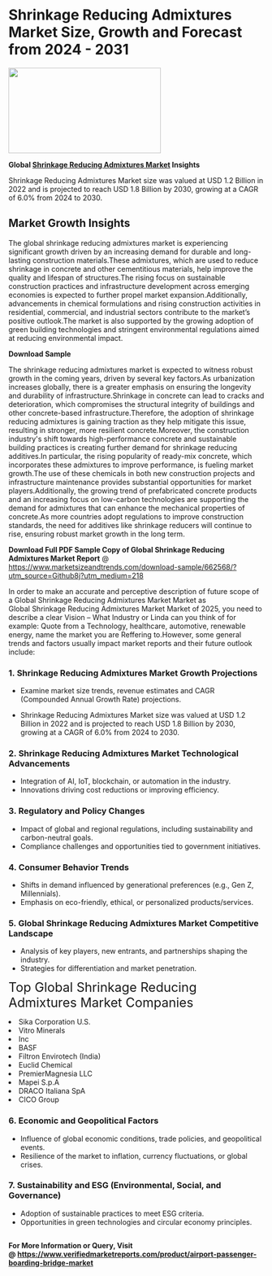<H1>Shrinkage Reducing Admixtures Market Size, Growth and Forecast from 2024 - 2031</H1><img class="aligncenter size-medium wp-image-584254" src="https://thirdeyenews.in/wp-content/uploads/2024/09/Global-Market-Research-300x168.jpeg" alt="" width="300" height="168" /><p><strong>Global&nbsp;<a href="https://www.marketsizeandtrends.com/download-sample/662568/?utm_source=Github8j?utm_medium=218">Shrinkage Reducing Admixtures Market</a> Insights</strong></p><p>Shrinkage Reducing Admixtures Market size was valued at USD 1.2 Billion in 2022 and is projected to reach USD 1.8 Billion by 2030, growing at a CAGR of 6.0% from 2024 to 2030.</p><p><h2>Market Growth Insights</h2> <p>The global shrinkage reducing admixtures market is experiencing significant growth driven by an increasing demand for durable and long-lasting construction materials.These admixtures, which are used to reduce shrinkage in concrete and other cementitious materials, help improve the quality and lifespan of structures.The rising focus on sustainable construction practices and infrastructure development across emerging economies is expected to further propel market expansion.Additionally, advancements in chemical formulations and rising construction activities in residential, commercial, and industrial sectors contribute to the market’s positive outlook.The market is also supported by the growing adoption of green building technologies and stringent environmental regulations aimed at reducing environmental impact.</p> <p><strong>Download Sample</strong></p> <p>The shrinkage reducing admixtures market is expected to witness robust growth in the coming years, driven by several key factors.As urbanization increases globally, there is a greater emphasis on ensuring the longevity and durability of infrastructure.Shrinkage in concrete can lead to cracks and deterioration, which compromises the structural integrity of buildings and other concrete-based infrastructure.Therefore, the adoption of shrinkage reducing admixtures is gaining traction as they help mitigate this issue, resulting in stronger, more resilient concrete.Moreover, the construction industry's shift towards high-performance concrete and sustainable building practices is creating further demand for shrinkage reducing additives.In particular, the rising popularity of ready-mix concrete, which incorporates these admixtures to improve performance, is fueling market growth.The use of these chemicals in both new construction projects and infrastructure maintenance provides substantial opportunities for market players.Additionally, the growing trend of prefabricated concrete products and an increasing focus on low-carbon technologies are supporting the demand for admixtures that can enhance the mechanical properties of concrete.As more countries adopt regulations to improve construction standards, the need for additives like shrinkage reducers will continue to rise, ensuring robust market growth in the long term.</p> <p><span class=""><strong>Download Full PDF Sample Copy of Global Shrinkage Reducing Admixtures Market Report</strong> @ <a href="https://www.marketsizeandtrends.com/download-sample/662568/?utm_source=Github8j?utm_medium=218" target="_blank">https://www.marketsizeandtrends.com/download-sample/662568/?utm_source=Github8j?utm_medium=218</a></span></p><p>In order to make an accurate and perceptive description of future scope of a Global&nbsp;Shrinkage Reducing Admixtures Market Market as Global&nbsp;Shrinkage Reducing Admixtures Market Market of 2025, you need to describe a clear Vision &ndash; What Industry or Linda can you think of for example: Quote from a Technology, healthcare, automotive, renewable energy, name the market you are Reffering to.However, some general trends and factors usually impact market reports and their future outlook include:</p><h3>1.&nbsp;<strong>Shrinkage Reducing Admixtures Market Growth Projections</strong></h3><ul><li>Examine market size trends, revenue estimates and CAGR (Compounded Annual Growth Rate) projections.</li><li><p>Shrinkage Reducing Admixtures Market size was valued at USD 1.2 Billion in 2022 and is projected to reach USD 1.8 Billion by 2030, growing at a CAGR of 6.0% from 2024 to 2030.</p></li></ul><h3>2.&nbsp;<strong>Shrinkage Reducing Admixtures Market Technological Advancements</strong></h3><ul><li>Integration of AI, IoT, blockchain, or automation in the industry.</li><li>Innovations driving cost reductions or improving efficiency.</li></ul><h3>3.&nbsp;<strong>Regulatory and Policy Changes</strong></h3><ul><li>Impact of global and regional regulations, including sustainability and carbon-neutral goals.</li><li>Compliance challenges and opportunities tied to government initiatives.</li></ul><h3>4.&nbsp;<strong>Consumer Behavior Trends</strong></h3><ul><li>Shifts in demand influenced by generational preferences (e.g., Gen Z, Millennials).</li><li>Emphasis on eco-friendly, ethical, or personalized products/services.</li></ul><h3>5.&nbsp;<strong>Global Shrinkage Reducing Admixtures Market Competitive Landscape</strong></h3><ul><li>Analysis of key players, new entrants, and partnerships shaping the industry.</li><li>Strategies for differentiation and market penetration.</li></ul><p data-pm-slice="1 1 []"><span style="color: inherit; font-family: inherit; font-size: 25px;">Top Global Shrinkage Reducing Admixtures Market Companies</span></p><div class="" data-test-id=""><p><li>Sika Corporation U.S.</li><li> Vitro Minerals</li><li> Inc</li><li> BASF</li><li> Filtron Envirotech (India)</li><li> Euclid Chemical</li><li> PremierMagnesia LLC</li><li> Mapei S.p.A</li><li> DRACO Italiana SpA</li><li> CICO Group</li></p></div><h3>6.&nbsp;<strong>Economic and Geopolitical Factors</strong></h3><ul><li>Influence of global economic conditions, trade policies, and geopolitical events.</li><li>Resilience of the market to inflation, currency fluctuations, or global crises.</li></ul><h3>7.&nbsp;<strong>Sustainability and ESG (Environmental, Social, and Governance)</strong></h3><ul><li>Adoption of sustainable practices to meet ESG criteria.</li><li>Opportunities in green technologies and circular economy principles.</li></ul><h2><strong style="font-size: 14px;">For More Information or Query, Visit @&nbsp;</strong><a style="background-color: #ffffff; font-size: 14px;" href="https://www.marketsizeandtrends.com/report/shrinkage-reducing-admixtures-market/" target="_blank">https://www.verifiedmarketreports.com/product/airport-passenger-boarding-bridge-market</a></h2>